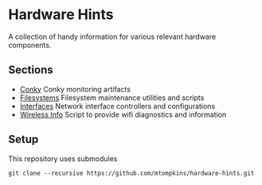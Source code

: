 # Hardware Hints #
A collection of handy information for various relevant hardware components.

## Sections ##
- [Conky](https://github.com/mtompkins/hardware-hints/tree/master/conky) Conky monitoring artifacts
- [Filesystems](https://github.com/mtompkins/hardware-hints/tree/master/filesystems) Filesystem maintenance utilities and scripts
- [Interfaces](https://github.com/mtompkins/hardware-hints/tree/master/interfaces) Network interface controllers and configurations
- [Wireless Info](https://github.com/UbuntuForums/wireless-info/tree/4faf33e831ac9de1d25fb2736e4d81bf0546b35f) Script to provide wifi diagnostics and information

## Setup ##
This repository uses submodules
```
git clone --recursive https://github.com/mtompkins/hardware-hints.git
```
